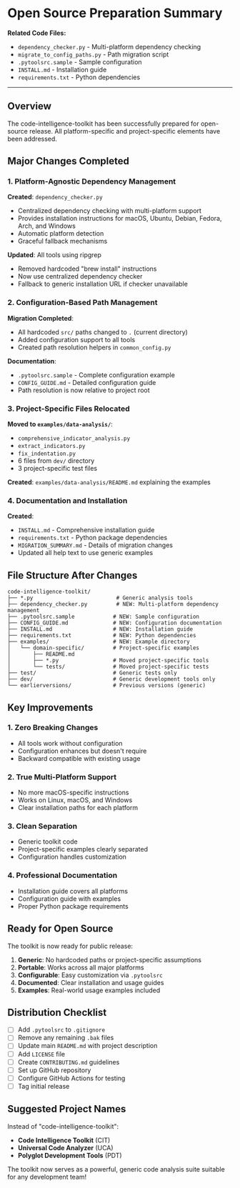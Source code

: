 <!--
This Source Code Form is subject to the terms of the Mozilla Public
License, v. 2.0. If a copy of the MPL was not distributed with this
file, You can obtain one at https://mozilla.org/MPL/2.0/.

Open Source Preparation Summary

Author: Vaibhav-api-code
Co-Author: Claude Code (https://claude.ai/code)
Created: 2025-07-19
Updated: 2025-07-19
License: Mozilla Public License 2.0 (MPL-2.0)
-->

# Open Source Preparation Summary

**Related Code Files:**
- `dependency_checker.py` - Multi-platform dependency checking
- `migrate_to_config_paths.py` - Path migration script
- `.pytoolsrc.sample` - Sample configuration
- `INSTALL.md` - Installation guide
- `requirements.txt` - Python dependencies

---

## Overview

The code-intelligence-toolkit has been successfully prepared for open-source release. All platform-specific and project-specific elements have been addressed.

## Major Changes Completed

### 1. Platform-Agnostic Dependency Management

**Created**: `dependency_checker.py`
- Centralized dependency checking with multi-platform support
- Provides installation instructions for macOS, Ubuntu, Debian, Fedora, Arch, and Windows
- Automatic platform detection
- Graceful fallback mechanisms

**Updated**: All tools using ripgrep
- Removed hardcoded "brew install" instructions
- Now use centralized dependency checker
- Fallback to generic installation URL if checker unavailable

### 2. Configuration-Based Path Management

**Migration Completed**:
- All hardcoded `src/` paths changed to `.` (current directory)
- Added configuration support to all tools
- Created path resolution helpers in `common_config.py`

**Documentation**:
- `.pytoolsrc.sample` - Complete configuration example
- `CONFIG_GUIDE.md` - Detailed configuration guide
- Path resolution is now relative to project root

### 3. Project-Specific Files Relocated

**Moved to `examples/data-analysis/`**:
- `comprehensive_indicator_analysis.py`
- `extract_indicators.py`
- `fix_indentation.py`
- 6 files from `dev/` directory
- 3 project-specific test files

**Created**: `examples/data-analysis/README.md` explaining the examples

### 4. Documentation and Installation

**Created**:
- `INSTALL.md` - Comprehensive installation guide
- `requirements.txt` - Python package dependencies
- `MIGRATION_SUMMARY.md` - Details of migration changes
- Updated all help text to use generic examples

## File Structure After Changes

```
code-intelligence-toolkit/
├── *.py                          # Generic analysis tools
├── dependency_checker.py         # NEW: Multi-platform dependency management
├── .pytoolsrc.sample            # NEW: Sample configuration
├── CONFIG_GUIDE.md              # NEW: Configuration documentation
├── INSTALL.md                   # NEW: Installation guide
├── requirements.txt             # NEW: Python dependencies
├── examples/                    # NEW: Example directory
│   └── domain-specific/         # Project-specific examples
│       ├── README.md
│       ├── *.py                 # Moved project-specific tools
│       └── tests/               # Moved project-specific tests
├── test/                        # Generic tests only
├── dev/                         # Generic development tools only
└── earlierversions/             # Previous versions (generic)
```

## Key Improvements

### 1. Zero Breaking Changes
- All tools work without configuration
- Configuration enhances but doesn't require
- Backward compatible with existing usage

### 2. True Multi-Platform Support
- No more macOS-specific instructions
- Works on Linux, macOS, and Windows
- Clear installation paths for each platform

### 3. Clean Separation
- Generic toolkit code
- Project-specific examples clearly separated
- Configuration handles customization

### 4. Professional Documentation
- Installation guide covers all platforms
- Configuration guide with examples
- Proper Python package requirements

## Ready for Open Source

The toolkit is now ready for public release:

1. **Generic**: No hardcoded paths or project-specific assumptions
2. **Portable**: Works across all major platforms
3. **Configurable**: Easy customization via `.pytoolsrc`
4. **Documented**: Clear installation and usage guides
5. **Examples**: Real-world usage examples included

## Distribution Checklist

- [ ] Add `.pytoolsrc` to `.gitignore`
- [ ] Remove any remaining `.bak` files
- [ ] Update main `README.md` with project description
- [ ] Add `LICENSE` file
- [ ] Create `CONTRIBUTING.md` guidelines
- [ ] Set up GitHub repository
- [ ] Configure GitHub Actions for testing
- [ ] Tag initial release

## Suggested Project Names

Instead of "code-intelligence-toolkit":
- **Code Intelligence Toolkit** (CIT)
- **Universal Code Analyzer** (UCA)
- **Polyglot Development Tools** (PDT)

The toolkit now serves as a powerful, generic code analysis suite suitable for any development team!